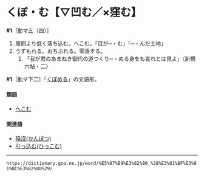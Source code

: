 # くぼ・む【▽凹む／×窪む】

**\#1**［動マ五（四）］
1. 周囲より低く落ち込む。へこむ。「目が─・む」「─・んだ土地」
2. うずもれる。おちぶれる。零落する。    
    1.  「我が君のあまねき御代の道つくり─・める身をも哀れとは見よ」〈新撰六帖・二〉
        

**\#1**［動マ下二］「[くぼめる](https://dictionary.goo.ne.jp/word/%E5%87%B9%E3%82%81%E3%82%8B/#jn-62825)」の文語形。

#### 類語

-   [へこむ](https://dictionary.goo.ne.jp/word/%E5%87%B9%E3%82%80_%28%E3%81%B8%E3%81%93%E3%82%80%29/#jn-198908)

#### 関連語

-   [陥沒(かんぼつ)](https://dictionary.goo.ne.jp/word/%E9%99%A5%E6%B2%A1/#jn-49715)
-   [引っ込む(ひっこむ)](https://dictionary.goo.ne.jp/word/%E5%BC%95%E3%81%A3%E8%BE%BC%E3%82%80/#jn-185418)

---
`https://dictionary.goo.ne.jp/word/%E5%87%B9%E3%82%80_%28%E3%81%8F%E3%81%BC%E3%82%80%29/`